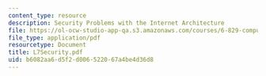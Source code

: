 ```yaml
---
content_type: resource
description: Security Problems with the Internet Architecture
file: https://ol-ocw-studio-app-qa.s3.amazonaws.com/courses/6-829-computer-networks-fall-2002/b6082aa6d5f2d006522067a4be4d36d8_L7Security.pdf
file_type: application/pdf
resourcetype: Document
title: L7Security.pdf
uid: b6082aa6-d5f2-d006-5220-67a4be4d36d8
---
```

